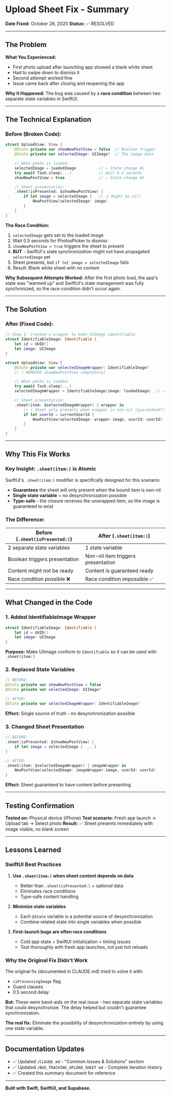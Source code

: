 # Upload Sheet Fix - Summary

**Date Fixed:** October 28, 2025
**Status:** ✅ RESOLVED

---

## The Problem

**What You Experienced:**
- First photo upload after launching app showed a blank white sheet
- Had to swipe down to dismiss it
- Second attempt worked fine
- Issue came back after closing and reopening the app

**Why It Happened:**
The bug was caused by a **race condition** between two separate state variables in SwiftUI.

---

## The Technical Explanation

### Before (Broken Code):

```swift
struct UploadView: View {
    @State private var showNewPostView = false  // Boolean trigger
    @State private var selectedImage: UIImage?  // The image data

    // When photo is loaded:
    selectedImage = loadedImage          // ← State change #1
    try await Task.sleep(...)            // Wait 0.5 seconds
    showNewPostView = true               // ← State change #2

    // Sheet presentation:
    .sheet(isPresented: $showNewPostView) {
        if let image = selectedImage {   // ⚠️ Might be nil!
            NewPostView(selectedImage: image)
        }
    }
}
```

**The Race Condition:**
1. `selectedImage` gets set to the loaded image
2. Wait 0.5 seconds for PhotosPicker to dismiss
3. `showNewPostView = true` triggers the sheet to present
4. **BUT** - SwiftUI's state synchronization might not have propagated `selectedImage` yet
5. Sheet presents, but `if let image = selectedImage` fails
6. Result: Blank white sheet with no content

**Why Subsequent Attempts Worked:**
After the first photo load, the app's state was "warmed up" and SwiftUI's state management was fully synchronized, so the race condition didn't occur again.

---

## The Solution

### After (Fixed Code):

```swift
// Step 1: Created a wrapper to make UIImage identifiable
struct IdentifiableImage: Identifiable {
    let id = UUID()
    let image: UIImage
}

struct UploadView: View {
    @State private var selectedImageWrapper: IdentifiableImage?
    // ⬆️ REMOVED showNewPostView completely!

    // When photo is loaded:
    try await Task.sleep(...)
    selectedImageWrapper = IdentifiableImage(image: loadedImage)  // ← Single atomic change

    // Sheet presentation:
    .sheet(item: $selectedImageWrapper) { wrapper in
        // ⬆️ Sheet only presents when wrapper is non-nil (guaranteed!)
        if let userId = currentUserId {
            NewPostView(selectedImage: wrapper.image, userId: userId)
        }
    }
}
```

---

## Why This Fix Works

### Key Insight: `.sheet(item:)` is Atomic

SwiftUI's `.sheet(item:)` modifier is specifically designed for this scenario:
- **Guarantees** the sheet will only present when the bound item is non-nil
- **Single state variable** = no desynchronization possible
- **Type-safe** - the closure receives the unwrapped item, so the image is guaranteed to exist

### The Difference:

| Before (`.sheet(isPresented:)`) | After (`.sheet(item:)`) |
|---|---|
| 2 separate state variables | 1 state variable |
| Boolean triggers presentation | Non-nil item triggers presentation |
| Content might not be ready | Content is guaranteed ready |
| Race condition possible ❌ | Race condition impossible ✅ |

---

## What Changed in the Code

### 1. Added IdentifiableImage Wrapper
```swift
struct IdentifiableImage: Identifiable {
    let id = UUID()
    let image: UIImage
}
```
**Purpose:** Make UIImage conform to `Identifiable` so it can be used with `.sheet(item:)`

### 2. Replaced State Variables
```swift
// BEFORE:
@State private var showNewPostView = false
@State private var selectedImage: UIImage?

// AFTER:
@State private var selectedImageWrapper: IdentifiableImage?
```
**Effect:** Single source of truth - no desynchronization possible

### 3. Changed Sheet Presentation
```swift
// BEFORE:
.sheet(isPresented: $showNewPostView) {
    if let image = selectedImage { ... }
}

// AFTER:
.sheet(item: $selectedImageWrapper) { imageWrapper in
    NewPostView(selectedImage: imageWrapper.image, userId: userId)
}
```
**Effect:** Sheet guaranteed to have content before presenting

---

## Testing Confirmation

**Tested on:** Physical device (iPhone)
**Test scenario:** Fresh app launch → Upload tab → Select photo
**Result:** ✅ Sheet presents immediately with image visible, no blank screen

---

## Lessons Learned

### SwiftUI Best Practices

1. **Use `.sheet(item:)` when sheet content depends on data**
   - Better than `.sheet(isPresented:)` + optional data
   - Eliminates race conditions
   - Type-safe content handling

2. **Minimize state variables**
   - Each `@State` variable is a potential source of desynchronization
   - Combine related state into single variables when possible

3. **First-launch bugs are often race conditions**
   - Cold app state + SwiftUI initialization = timing issues
   - Test thoroughly with fresh app launches, not just hot reloads

### Why the Original Fix Didn't Work

The original fix (documented in CLAUDE.md) tried to solve it with:
- `isProcessingImage` flag
- Guard clauses
- 0.5 second delay

**But:** These were band-aids on the real issue - two separate state variables that could desynchronize. The delay helped but couldn't guarantee synchronization.

**The real fix:** Eliminate the possibility of desynchronization entirely by using one state variable.

---

## Documentation Updates

- ✅ Updated `/CLAUDE.md` - "Common Issues & Solutions" section
- ✅ Updated `/BUG_TRACKING_UPLOAD_SHEET.md` - Complete iteration history
- ✅ Created this summary document for reference

---

**Built with Swift, SwiftUI, and Supabase.**
